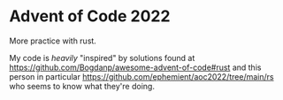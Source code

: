 # Advent of Code 2022

More practice with rust.

My code is _heavily_ "inspired" by solutions found at https://github.com/Bogdanp/awesome-advent-of-code#rust and this person in particular https://github.com/ephemient/aoc2022/tree/main/rs who seems to know what they're doing.
